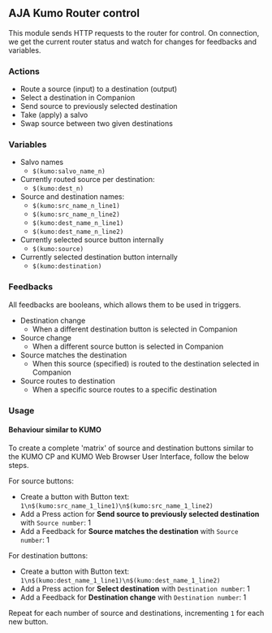 ## AJA Kumo Router control
This module sends HTTP requests to the router for control. On connection, we get the current router status and watch for changes for feedbacks and variables.

### Actions

- Route a source (input) to a destination (output)
- Select a destination in Companion
- Send source to previously selected destination
- Take (apply) a salvo
- Swap source between two given destinations

### Variables
- Salvo names
	- `$(kumo:salvo_name_n)`
- Currently routed source per destination:
    - `$(kumo:dest_n)`
- Source and destination names: 
    - `$(kumo:src_name_n_line1)`
    - `$(kumo:src_name_n_line2)`
    - `$(kumo:dest_name_n_line1)`
    - `$(kumo:dest_name_n_line2)`
- Currently selected source button internally
    - `$(kumo:source)`
- Currently selected destination button internally
    - `$(kumo:destination)`

### Feedbacks
All feedbacks are booleans, which allows them to be used in triggers.

- Destination change
	- When a different destination button is selected in Companion
- Source change
	- When a different source button is selected in Companion
- Source matches the destination
	- When this source (specified) is routed to the destination selected in Companion
- Source routes to destination
	- When a specific source routes to a specific destination

### Usage


#### Behaviour similar to KUMO

To create a complete 'matrix' of source and destination buttons similar to the KUMO CP and KUMO Web Browser User Interface, follow the below steps.

For source buttons:
- Create a button with Button text: `1\n$(kumo:src_name_1_line1)\n$(kumo:src_name_1_line2)`
- Add a Press action for **Send source to previously selected destination** with `Source number`: 1
- Add a Feedback for **Source matches the destination** with `Source number`: 1

For destination buttons:
- Create a button with Button text: `1\n$(kumo:dest_name_1_line1)\n$(kumo:dest_name_1_line2)`
- Add a Press action for **Select destination** with `Destination number`: 1
- Add a Feedback for **Destination change** with `Destination number`: 1

Repeat for each number of source and destinations, incrementing `1` for each new button.